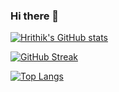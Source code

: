 ### Hi there 👋

<!--
**Hrithik06/Hrithik06** is a ✨ _special_ ✨ repository because its `README.md` (this file) appears on your GitHub profile.

Here are some ideas to get you started:

- 🔭 I’m currently working on ...
- 🌱 I’m currently learning ...
- 👯 I’m looking to collaborate on ...
- 🤔 I’m looking for help with ...
- 💬 Ask me about ...
- 📫 How to reach me: ...
- 😄 Pronouns: ...
- ⚡ Fun fact: ...
-->

[![Hrithik's GitHub stats](https://github-readme-stats.vercel.app/api?username=Hrithik06&show_icons=true&theme=synthwave)](https://github.com/Hrithik06/github-readme-stats)

[![GitHub Streak](https://streak-stats.demolab.com/?user=Hrithik06&theme=synthwave)](https://git.io/streak-stats)

[![Top Langs](https://github-readme-stats.vercel.app/api/top-langs/?username=Hrithik06&show_icons=true&theme=tokyonight)](https://github.com/Hrithik06/github-readme-stats)
